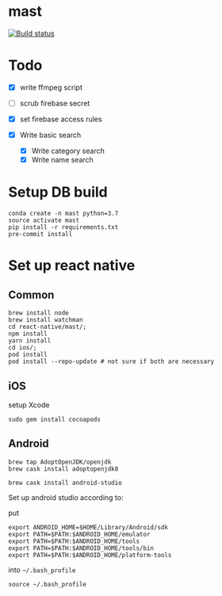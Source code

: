 # mast

[![Build status](https://build.appcenter.ms/v0.1/apps/0323f018-70aa-4f18-8632-fe6a8e7b82fd/branches/staging/badge)](https://appcenter.ms)

# Todo

- [x] write ffmpeg script
- [ ] scrub firebase secret
- [x] set firebase access rules

- [x] Write basic search
  - [x] Write category search
  - [x] Write name search

# Setup DB build

```
conda create -n mast python=3.7
source activate mast
pip install -r requirements.txt
pre-commit install
```

# Set up react native

## Common

```
brew install node
brew install watchman
cd react-native/mast/;
npm install
yarn install
cd ios/;
pod install
pod install --repo-update # not sure if both are necessary
```

## iOS

setup Xcode

```
sudo gem install cocoapods
```

## Android

```
brew tap AdoptOpenJDK/openjdk
brew cask install adoptopenjdk8

brew cask install android-studio
```

Set up android studio according to:

put

```
export ANDROID_HOME=$HOME/Library/Android/sdk
export PATH=$PATH:$ANDROID_HOME/emulator
export PATH=$PATH:$ANDROID_HOME/tools
export PATH=$PATH:$ANDROID_HOME/tools/bin
export PATH=$PATH:$ANDROID_HOME/platform-tools
```

into `~/.bash_profile`

`source ~/.bash_profile`
